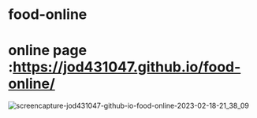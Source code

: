 # food-online
# online page :https://jod431047.github.io/food-online/
![screencapture-jod431047-github-io-food-online-2023-02-18-21_38_09](https://user-images.githubusercontent.com/120330353/219898286-227fbae5-2577-4c50-a301-59fa65e1bae2.png)
